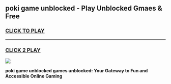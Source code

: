 
## poki game unblocked - Play Unblocked Gmaes & Free
<h3>
<a href="https://news.freeplayer.one?title=poki_game_unblocked&ref=16F">CLICK TO PLAY</a></h3>
<hr>

<h3>
<a href="https://news.freeplayer.one?title=poki_game_unblocked&ref=16F">CLICK 2 PLAY</a>
  
</h3>

<a href="https://news.freeplayer.one?title=poki_game_unblocked&ref=16F/"><img src="https://clearcache.store/games.png"></a>


**poki game unblocked games unblocked: Your Gateway to Fun and Accessible Online Gaming**
